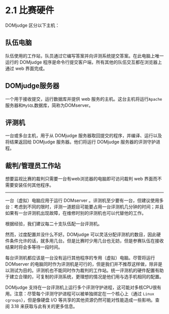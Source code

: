 # 2.1 比赛硬件

DOMjudge 区分以下主机：

## 队伍电脑

队伍使用的工作站，队员通过它编写答案并向评测系统提交答案。在此电脑上唯一运行的 DOMjudge 程序是命令行提交客户端，所有其他的队伍交互都在浏览器上通过 web 界面完成。

## DOMjudge服务器

一个用于接收提交，运行数据库并提供 web 服务的主机。这台主机将运行`Apache`服务器和`MySQL`数据库，简称为DOMserver。

## 评测机

一台或多台主机，用于从 DOMjudge 服务器取回提交的程序，并编译、运行以及将结果返回给 DOMjudge 服务器。他们将运行 DOMjudge 服务器的评测守护进程。

## 裁判/管理员工作站

想要监视比赛的裁判只需要一台有web浏览器的电脑即可访问裁判 web 界面而不需要安装任何其他程序。

---
一台（虚拟）电脑应用于运行 DOMserver 。评测机至少要有一台，但建议使用多台：考虑到不同的限时，评测一道题目可能要占用一台评测机几分钟的时间；并且如果有一台评测机出现故障，在维修时别的评测机也可以代替他的工作。

根据经验，我们建议每二十支队伍配一台评测机。

然而，过度配置并没什么不好。DOMjudge 可以灵活分配评测机的数目，因此硬件条件允许的话，就多用几台。但是比赛时少用几台也无妨，但是参赛队伍在接收结果时将会多等待一段时间。

每台评测机都应该是一台没有运行其他程序的专用（虚拟）电脑。尽管将运行 DOMserver 的电脑同时作为评测机是可行的，但是我们并不推荐这样做，除非是以测试为目的。评测机也不能同时作为裁判的工作站。统一评测机的硬件配置有助于建立合理的，可复制的评测系统，更理想的情况是他们用与选手机相同的配置。

DOMjudge 支持在一台评测机上运行多个评测守护进程，这可能对多核CPU很有用。注意：尽管每个评测守护进程可以被单独绑定在一个核心上（通过 `Linux cgroups`），但是像硬盘 I/O 等共享的其他资源仍然可能对性能造成一些影响。查阅 3.18 来获取与此有关的更多信息。
